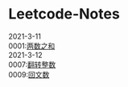 # Leetcode-Notes
2021-3-11  
0001:[两数之和](https://github.com/Willbebest/Leetcode-Notes/blob/main/2021-3-11/leetcode0001.md)  
2021-3-12  
0007:[翻转整数](https://github.com/Willbebest/Leetcode-Notes/blob/main/2021-3-12/LeetCode0007.md)   
0009:[回文数](https://github.com/Willbebest/Leetcode-Notes/blob/main/2021-3-12/leetcode0009.md)   
